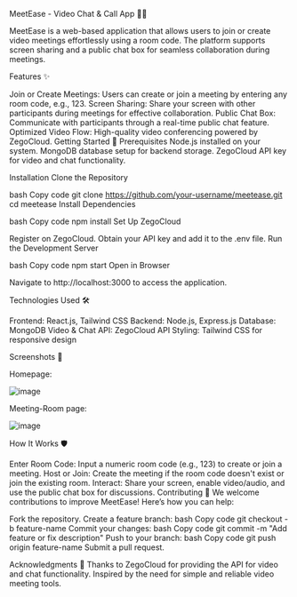 MeetEase - Video Chat & Call App 🎥📞

MeetEase is a web-based application that allows users to join or create video meetings effortlessly using a room code. The platform supports screen sharing and a public chat box for seamless collaboration during meetings.


Features ✨

Join or Create Meetings: Users can create or join a meeting by entering any room code, e.g., 123.
Screen Sharing: Share your screen with other participants during meetings for effective collaboration.
Public Chat Box: Communicate with participants through a real-time public chat feature.
Optimized Video Flow: High-quality video conferencing powered by ZegoCloud.
Getting Started 🚀
Prerequisites
Node.js installed on your system.
MongoDB database setup for backend storage.
ZegoCloud API key for video and chat functionality.

Installation
Clone the Repository

bash
Copy code
git clone https://github.com/your-username/meetease.git
cd meetease
Install Dependencies

bash
Copy code
npm install
Set Up ZegoCloud

Register on ZegoCloud.
Obtain your API key and add it to the .env file.
Run the Development Server

bash
Copy code
npm start
Open in Browser

Navigate to http://localhost:3000 to access the application.

Technologies Used 🛠️

Frontend: React.js, Tailwind CSS
Backend: Node.js, Express.js
Database: MongoDB
Video & Chat API: ZegoCloud API
Styling: Tailwind CSS for responsive design

Screenshots 📸

Homepage:

![image](https://github.com/user-attachments/assets/c5053ae4-90b7-403c-b562-77ba0ef6276a)

Meeting-Room page:

![image](https://github.com/user-attachments/assets/12d8e9e5-0b65-4649-94e7-4d828688dda9)

How It Works 🛡️

Enter Room Code: Input a numeric room code (e.g., 123) to create or join a meeting.
Host or Join: Create the meeting if the room code doesn't exist or join the existing room.
Interact: Share your screen, enable video/audio, and use the public chat box for discussions.
Contributing 🤝
We welcome contributions to improve MeetEase! Here’s how you can help:

Fork the repository.
Create a feature branch:
bash
Copy code
git checkout -b feature-name
Commit your changes:
bash
Copy code
git commit -m "Add feature or fix description"
Push to your branch:
bash
Copy code
git push origin feature-name
Submit a pull request.

Acknowledgments 🙌
Thanks to ZegoCloud for providing the API for video and chat functionality.
Inspired by the need for simple and reliable video meeting tools.
